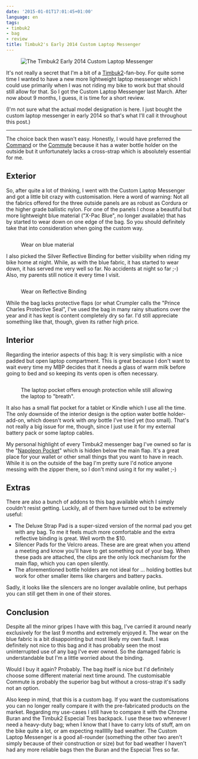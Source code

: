 ```yaml
---
date: '2015-01-01T17:01:45+01:00'
language: en
tags:
- timbuk2
- bag
- review
title: Timbuk2's Early 2014 Custom Laptop Messenger
---
```



<figure><img src="/media/2015/bag.jpg" alt="The Timbuk2 Early 2014 Custom Laptop Messenger"/></figure>

It's not really a secret that I'm a bit of a [Timbuk2][4]-fan-boy. For quite some
time I wanted to have a new more lightweight laptop messenger which I could use
primarily when I was not riding my bike to work but that should still allow for
that. So I got the Custom Laptop Messenger last March. After now about 9 months,
I guess, it is time for a short review.

(I'm not sure what the actual model designation is here. I just bought the
custom laptop messenger in early 2014 so that's what I'll call it throughout
this post.)

--------------

The choice back then wasn't easy. Honestly, I would have preferred the
[Command][3] or the [Commute][5] because it has a water bottle holder on the
outside but it unfortunately lacks a cross-strap which is absolutely essential
for me.


## Exterior

So, after quite a lot of thinking, I went with the Custom Laptop Messenger and
got a little bit crazy with customisation. Here a word of warning: Not all the
fabrics offered for the three outside panels are as robust as Cordura or the
higher grade ballistic nylon. For one of the panels I chose a beautiful but more
lightweight blue material ("X-Pac Blue", no longer available) that has by
started to wear down on one edge of the bag. So you should definitely take that
into consideration when going the custom way.

<figure><img src="/media/2015/wear-on-blue.jpg" alt=""/><figcaption><p>Wear on blue material</p></figcaption></figure>

I also picked the Silver Reflective Binding for better visibility when riding my
bike home at night. While, as with the blue fabric, it has started to wear down,
it has served me very well so far. No accidents at night so far ;-) Also, my
parents still notice it every time I visit.

<figure><img src="/media/2015/binding.jpg" alt=""/><figcaption><p>Wear on Reflective Binding</p></figcaption></figure>

While the bag lacks protective flaps (or what Crumpler calls the "Prince Charles
Protective Seal", I've used the bag in many rainy situations over the year and
it has kept is content completely dry so far. I'd still appreciate something
like that, though, given its rather high price.


## Interior

Regarding the interior aspects of this bag: It is very simplistic with a nice
padded but open laptop compartment. This is great because I don't want to wait
every time my MBP decides that it needs a glass of warm milk before going to bed
and so keeping its vents open is often necessary.

<figure><img src="/media/2015/laptop-pocket.jpg" alt=""/><figcaption><p>The laptop pocket
offers enough protection while still allowing the laptop to "breath".</p></figcaption></figure>

It also has a small flat pocket for a tablet or Kindle which I use all the
time. The only downside of the interior design is the option water bottle
holder-add-on, which doesn't work with *any* bottle I've tried yet (too
small). That's not really a big issue for me, though, since I just use it for my
external battery pack or some laptop cables.

My personal highlight of every Timbuk2 messenger bag I've owned so far is the
"[Napoleon Pocket][1]" which is hidden below the main flap. It's a great place for
your wallet or other small things that you want to have in reach. While it is on
the outside of the bag I'm pretty sure I'd notice anyone messing with the zipper
there, so I don't mind using it for my wallet ;-)


## Extras

There are also a bunch of addons to this bag available which I simply couldn't
resist getting. Luckily, all of them have turned out to be extremely useful:

* The Deluxe Strap Pad is a super-sized version of the normal pad you get with
  any bag. To me it feels much more comfortable and the extra reflective binding
  is great. Well worth the $10.
* Silencer Pads for the Velcro areas. These are are great when you attend a
  meeting and know you'll have to get something out of your bag. When these pads
  are attached, the clips are the only lock mechanism for the main flap, which
  you can open silently.
* The aforementioned bottle holders are not ideal for ... holding bottles but
  work for other smaller items like chargers and battery packs.

Sadly, it looks like the silencers are no longer available online, but perhaps
you can still get them in one of their stores.


## Conclusion

Despite all the minor gripes I have with this bag, I've carried it around nearly
exclusively for the last 9 months and extremely enjoyed it. The wear on the blue
fabric is a bit disappointing but most likely my own fault. I was definitely not
nice to this bag and it has probably seen the most uninterrupted use of any bag
I've ever owned. So the damaged fabric is understandable but I'm a little
worried about the binding.

Would I buy it again? Probably. The bag itself is nice but I'd definitely choose
some different material next time around. The customisable Commute is probably
the superior bag but without a cross-strap it's sadly not an option.

Also keep in mind, that this is a custom bag. If you want the customisations you
can no longer really compare it with the pre-fabricated products on the
market. Regarding my use-cases I still have to compare it with the Chrome Buran
and the Timbuk2 Especial Tres backpack. I use these two whenever I need a
heavy-duty bag; when I know that I have to carry lots of stuff, am on the bike
quite a lot, or am expecting realllllly bad weather. The Custom Laptop Messenger
is a good all-rounder (something the other two aren't simply because of their
construction or size) but for bad weather I haven't had any more reliable bags
then the Buran and the Especial Tres so far.


[1]: http://blog.timbuk2.com/2010/01/22/new-napoleonic-classic-messenger/
[3]: http://www.timbuk2.com/command-tsa-friendly-ipad-laptop-messenger-bag/268.html?dwvar_268_size=8&dwvar_268_color=2226
[4]: http://timbuk2.com
[5]: http://www.timbuk2.com/commute-tsa-ipad-laptop-messenger-bag/269.html?dwvar_269_size=8&dwvar_269_color=4090
